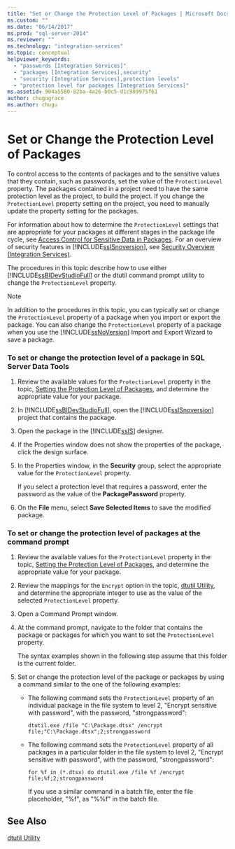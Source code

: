 ```yaml
---
title: "Set or Change the Protection Level of Packages | Microsoft Docs"
ms.custom: ""
ms.date: "06/14/2017"
ms.prod: "sql-server-2014"
ms.reviewer: ""
ms.technology: "integration-services"
ms.topic: conceptual
helpviewer_keywords: 
  - "passwords [Integration Services]"
  - "packages [Integration Services],security"
  - "security [Integration Services],protection levels"
  - "protection level for packages [Integration Services]"
ms.assetid: 904a5580-82ba-4a26-b0c5-d1c989975f61
author: chugugrace
ms.author: chugu
---
```

# Set or Change the Protection Level of Packages
  To control access to the contents of packages and to the sensitive values that they contain, such as passwords, set the value of the `ProtectionLevel` property. The packages contained in a project need to have the same protection level as the project, to build the project. If you change the `ProtectionLevel` property setting on the project, you need to manually update the property setting for the packages.  
  
 For information about how to determine the `ProtectionLevel` settings that are appropriate for your packages at different stages in the package life cycle, see [Access Control for Sensitive Data in Packages](security/access-control-for-sensitive-data-in-packages.md). For an overview of security features in [!INCLUDE[ssISnoversion](../includes/ssisnoversion-md.md)], see [Security Overview &#40;Integration Services&#41;](security/security-overview-integration-services.md).  
  
 The procedures in this topic describe how to use either [!INCLUDE[ssBIDevStudioFull](../includes/ssbidevstudiofull-md.md)] or the dtutil command prompt utility to change the `ProtectionLevel` property.  
  
> [!NOTE]  
>  In addition to the procedures in this topic, you can typically set or change the `ProtectionLevel` property of a package when you import or export the package. You can also change the `ProtectionLevel` property of a package when you use the [!INCLUDE[ssNoVersion](../includes/ssnoversion-md.md)] Import and Export Wizard to save a package.  
  
### To set or change the protection level of a package in SQL Server Data Tools  
  
1.  Review the available values for the `ProtectionLevel` property in the topic, [Setting the Protection Level of Packages](security/access-control-for-sensitive-data-in-packages.md), and determine the appropriate value for your package.  
  
2.  In [!INCLUDE[ssBIDevStudioFull](../includes/ssbidevstudiofull-md.md)], open the [!INCLUDE[ssISnoversion](../includes/ssisnoversion-md.md)] project that contains the package.  
  
3.  Open the package in the [!INCLUDE[ssIS](../includes/ssis-md.md)] designer.  
  
4.  If the Properties window does not show the properties of the package, click the design surface.  
  
5.  In the Properties window, in the **Security** group, select the appropriate value for the `ProtectionLevel` property.  
  
     If you select a protection level that requires a password, enter the password as the value of the **PackagePassword** property.  
  
6.  On the **File** menu, select **Save Selected Items** to save the modified package.  
  
### To set or change the protection level of packages at the command prompt  
  
1.  Review the available values for the `ProtectionLevel` property in the topic, [Setting the Protection Level of Packages](security/access-control-for-sensitive-data-in-packages.md), and determine the appropriate value for your package.  
  
2.  Review the mappings for the `Encrypt` option in the topic, [dtutil Utility](dtutil-utility.md), and determine the appropriate integer to use as the value of the selected `ProtectionLevel` property.  
  
3.  Open a Command Prompt window.  
  
4.  At the command prompt, navigate to the folder that contains the package or packages for which you want to set the `ProtectionLevel` property.  
  
     The syntax examples shown in the following step assume that this folder is the current folder.  
  
5.  Set or change the protection level of the package or packages by using a command similar to the one of the following examples:  
  
    -   The following command sets the `ProtectionLevel` property of an individual package in the file system to level 2, "Encrypt sensitive with password", with the password, "strongpassword":  
  
         `dtutil.exe /file "C:\Package.dtsx" /encrypt file;"C:\Package.dtsx";2;strongpassword`  
  
    -   The following command sets the `ProtectionLevel` property of all packages in a particular folder in the file system to level 2, "Encrypt sensitive with password", with the password, "strongpassword":  
  
         `for %f in (*.dtsx) do dtutil.exe /file %f /encrypt file;%f;2;strongpassword`  
  
         If you use a similar command in a batch file, enter the file placeholder, "%f", as "%%f" in the batch file.  
  
## See Also  
 [dtutil Utility](dtutil-utility.md)  
  
  
